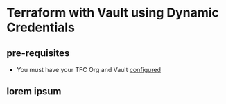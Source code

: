 # Terraform with Vault using Dynamic Credentials

## pre-requisites

* You must have your TFC Org and Vault [configured](https://developer.hashicorp.com/terraform/cloud-docs/workspaces/dynamic-provider-credentials)

## lorem ipsum
